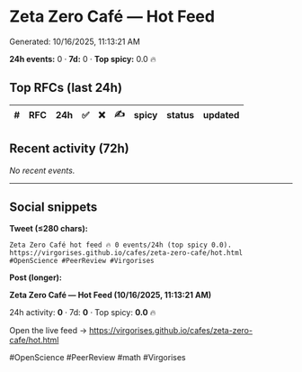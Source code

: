 # Zeta Zero Café — Hot Feed

Generated: 10/16/2025, 11:13:21 AM

**24h events:** 0 · **7d:** 0 · **Top spicy:** 0.0 🔥

## Top RFCs (last 24h)

| # | RFC | 24h | ✅ | ❌ | ✍️ | spicy | status | updated |
|--:|:----|----:|---:|---:|---:|-----:|:------:|:--------|

## Recent activity (72h)

_No recent events._

---

## Social snippets

**Tweet (≤280 chars):**

```
Zeta Zero Café hot feed 🔥 0 events/24h (top spicy 0.0). https://virgorises.github.io/cafes/zeta-zero-cafe/hot.html #OpenScience #PeerReview #Virgorises
```

**Post (longer):**

**Zeta Zero Café — Hot Feed (10/16/2025, 11:13:21 AM)**

24h activity: **0** · 7d: **0** · Top spicy: **0.0** 🔥

Open the live feed → https://virgorises.github.io/cafes/zeta-zero-cafe/hot.html

#OpenScience #PeerReview #math #Virgorises
